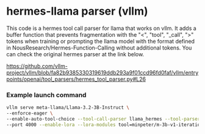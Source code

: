 # hermes-llama parser (vllm)

This code is a hermes tool call parser for llama that works on vllm.
It adds a buffer function that prevents fragmentation with the "<", "tool", "_call", ">" tokens when training or prompting the llama model with the format defined in NousResearch/Hermes-Function-Calling without additional tokens.
You can check the original hermes parser at the link below.

https://github.com/vllm-project/vllm/blob/fa82b9385330319619ddb293a9f01ccd96fd0faf/vllm/entrypoints/openai/tool_parsers/hermes_tool_parser.py#L26


### Example launch command

```sh
vllm serve meta-llama/Llama-3.2-3B-Instruct \
--enforce-eager \
--enable-auto-tool-choice --tool-call-parser llama_hermes --tool-parser-plugin <<this_cloned_repo_path>>/lh_tool_parser.py  \
--port 4000 --enable-lora --lora-modules tool=minpeter/m-3b-v1-iteration-00-sf-xlam-09
```
